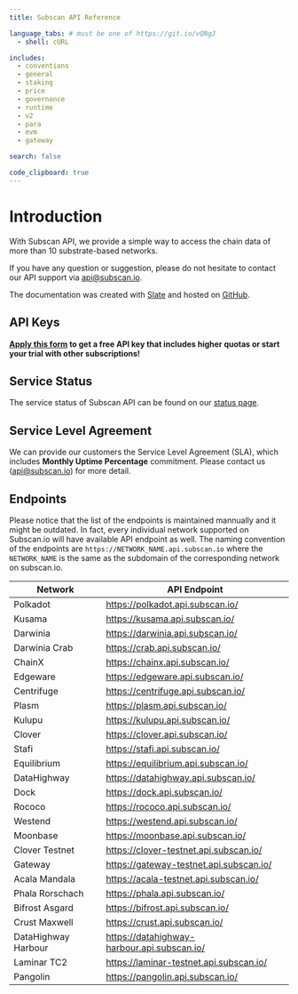 ```yaml
---
title: Subscan API Reference

language_tabs: # must be one of https://git.io/vQNgJ
  - shell: cURL

includes:
  - conventions
  - general
  - staking
  - price
  - governance
  - runtime
  - v2
  - para
  - evm
  - gateway

search: false

code_clipboard: true
---
```


# Introduction

With Subscan API, we provide a simple way to access the chain data of more than 10 substrate-based networks.

If you have any question or suggestion, please do not hesitate to contact our API support via [api@subscan.io](mailto:api@subscan.io).

The documentation was created with [Slate](https://github.com/slatedocs/slate) and hosted on [GitHub](https://github.com/itering/subscan-api-docs).

## API Keys

**[Apply this form](https://docs.google.com/forms/d/e/1FAIpQLSfEDvsn-v7c5jshKFNaqBd20-SPAHLJw3Ua7IRUL8esrTgWPA/viewform) to get a free API key that includes higher quotas or start your trial with other subscriptions!**

## Service Status

The service status of Subscan API can be found on our [status page](https://subscan.statuspage.io).

## Service Level Agreement

We can provide our customers the Service Level Agreement (SLA), which includes **Monthly Uptime Percentage** commitment. Please contact us ([api@subscan.io](mailto:api@subscan.io)) for more detail.

## Endpoints

Please notice that the list of the endpoints is maintained mannually and it might be outdated. In fact, every individual network supported on Subscan.io will have available API endpoint as well. The naming convention of the endpoints are `https://NETWORK_NAME.api.subscan.io` where the `NETWORK_NAME` is the same as the subdomain of the corresponding network on subscan.io.

| Network                                 | API Endpoint                                  |
| --------------------------------------- | --------------------------------------------- |
| Polkadot                                | <https://polkadot.api.subscan.io/>            |
| Kusama                                  | <https://kusama.api.subscan.io/>              |
| Darwinia                                | <https://darwinia.api.subscan.io/>            |
| Darwinia Crab                           | <https://crab.api.subscan.io/>                |
| ChainX                                  | <https://chainx.api.subscan.io/>              |
| Edgeware                                | <https://edgeware.api.subscan.io/>            |
| Centrifuge                              | <https://centrifuge.api.subscan.io/>          |
| Plasm                                   | <https://plasm.api.subscan.io/>               |
| Kulupu                                  | <https://kulupu.api.subscan.io/>              |
| Clover                                  | <https://clover.api.subscan.io/>              |
| Stafi                                   | <https://stafi.api.subscan.io/>               |
| Equilibrium                             | <https://equilibrium.api.subscan.io/>         |
| DataHighway                             | <https://datahighway.api.subscan.io/>         |
| Dock                                    | <https://dock.api.subscan.io/>                |
| Rococo                                  | <https://rococo.api.subscan.io/>              |
| Westend                                 | <https://westend.api.subscan.io/>             |
| Moonbase                                | <https://moonbase.api.subscan.io/>            |
| Clover Testnet                          | <https://clover-testnet.api.subscan.io/>      |
| Gateway                                 | <https://gateway-testnet.api.subscan.io/>     |
| Acala Mandala                           | <https://acala-testnet.api.subscan.io/>       |
| Phala Rorschach                         | <https://phala.api.subscan.io/>               |
| Bifrost Asgard                          | <https://bifrost.api.subscan.io/>             |
| Crust Maxwell                           | <https://crust.api.subscan.io/>               |
| DataHighway Harbour                     | <https://datahighway-harbour.api.subscan.io/> |
| Laminar TC2                             | <https://laminar-testnet.api.subscan.io/>     |
| Pangolin                                | <https://pangolin.api.subscan.io/>            |
